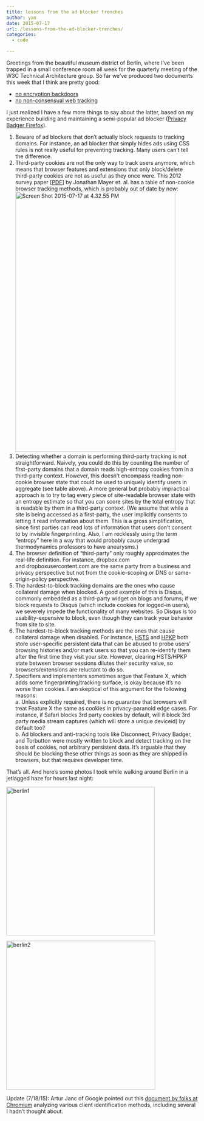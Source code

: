 ```yaml
---
title: lessons from the ad blocker trenches
author: yan
date: 2015-07-17
url: /lessons-from-the-ad-blocker-trenches/
categories:
  - code

---
```

Greetings from the beautiful museum district of Berlin, where I&#8217;ve been trapped in a small conference room all week for the quarterly meeting of the W3C Technical Architecture group. So far we&#8217;ve produced two documents this week that I think are pretty good:

* [no encryption backdoors][1]
* [no non-consensual web tracking][2]

I just realized I have a few more things to say about the latter, based on my experience building and maintaining a semi-popular ad blocker (<a href="https://eff.org/privacybadger" target="_blank">Privacy Badger Firefox</a>).

1. Beware of ad blockers that don&#8217;t actually block requests to tracking domains. For instance, an ad blocker that simply hides ads using CSS rules is not really useful for preventing tracking. Many users can&#8217;t tell the difference.
2. Third-party cookies are not the only way to track users anymore, which means that browser features and extensions that only block/delete third-party cookies are not as useful as they once were. This 2012 survey paper [<a href="https://jonathanmayer.org/papers_data/trackingsurvey12.pdf" target="_blank">PDF</a>] by Jonathan Mayer et. al. has a table of non-cookie browser tracking methods, which is probably out of date by now: [<img class="alignnone size-full wp-image-577" src="https://zyan.scripts.mit.edu/blog/wp-content/uploads/2015/07/Screen-Shot-2015-07-17-at-4.32.55-PM.png" alt="Screen Shot 2015-07-17 at 4.32.55 PM" width="421" height="684" srcset="https://zyan.scripts.mit.edu/blog/wp-content/uploads/2015/07/Screen-Shot-2015-07-17-at-4.32.55-PM.png 421w, https://zyan.scripts.mit.edu/blog/wp-content/uploads/2015/07/Screen-Shot-2015-07-17-at-4.32.55-PM-185x300.png 185w" sizes="(max-width: 421px) 100vw, 421px" />][3]
3. Detecting whether a domain is performing third-party tracking is not straightforward. Naively, you could do this by counting the number of first-party domains that a domain reads high-entropy cookies from in a third-party context. However, this doesn&#8217;t encompass reading non-cookie browser state that could be used to uniquely identify users in aggregate (see table above). A more general but probably impractical approach is to try to tag every piece of site-readable browser state with an entropy estimate so that you can score sites by the total entropy that is readable by them in a third-party context. (We assume that while a site is being accessed as a first-party, the user implicitly consents to letting it read information about them. This is a gross simplification, since first parties can read lots of information that users don&#8217;t consent to by invisible fingerprinting. Also, I am recklessly using the term &#8220;entropy&#8221; here in a way that would probably cause undergrad thermodynamics professors to have aneurysms.)
4. The browser definition of &#8220;third-party&#8221; only roughly approximates the real-life definition. For instance, dropbox.com and dropboxusercontent.com are the same party from a business and privacy perspective but not from the cookie-scoping or DNS or same-origin-policy perspective.
5. The hardest-to-block tracking domains are the ones who cause collateral damage when blocked. A good example of this is Disqus, commonly embedded as a third-party widget on blogs and forums; if we block requests to Disqus (which include cookies for logged-in users), we severely impede the functionality of many websites. So Disqus is too usability-expensive to block, even though they can track your behavior from site to site.
6. The hardest-to-block tracking methods are the ones that cause collateral damage when disabled. For instance, [HSTS][4] and [HPKP][5] both store user-specific persistent data that can be abused to probe users&#8217; browsing histories and/or mark users so that you can re-identify them after the first time they visit your site. However, clearing HSTS/HPKP state between browser sessions dilutes their security value, so browsers/extensions are reluctant to do so.
7. Specifiers and implementers sometimes argue that Feature X, which adds some fingerprinting/tracking surface, is okay because it&#8217;s no worse than cookies. I am skeptical of this argument for the following reasons:<br clear="none" />a. Unless explicitly required, there is no guarantee that browsers will treat Feature X the same as cookies in privacy-paranoid edge cases. For instance, if Safari blocks 3rd party cookies by default, will it block 3rd party media stream captures (which will store a unique deviceid) by default too?<br clear="none" />b. Ad blockers and anti-tracking tools like Disconnect, Privacy Badger, and Torbutton were mostly written to block and detect tracking on the basis of cookies, not arbitrary persistent data. It&#8217;s arguable that they should be blocking these other things as soon as they are shipped in browsers, but that requires developer time.

That&#8217;s all. And here&#8217;s some photos I took while walking around Berlin in a jetlagged haze for hours last night:

[<img class="alignnone  wp-image-586" src="https://zyan.scripts.mit.edu/blog/wp-content/uploads/2015/07/berlin1.jpg" alt="berlin1" width="391" height="391" srcset="https://zyan.scripts.mit.edu/blog/wp-content/uploads/2015/07/berlin1.jpg 1080w, https://zyan.scripts.mit.edu/blog/wp-content/uploads/2015/07/berlin1-150x150.jpg 150w, https://zyan.scripts.mit.edu/blog/wp-content/uploads/2015/07/berlin1-300x300.jpg 300w, https://zyan.scripts.mit.edu/blog/wp-content/uploads/2015/07/berlin1-1024x1024.jpg 1024w, https://zyan.scripts.mit.edu/blog/wp-content/uploads/2015/07/berlin1-624x624.jpg 624w" sizes="(max-width: 391px) 100vw, 391px" />][6]

[<img class="alignnone  wp-image-587" src="https://zyan.scripts.mit.edu/blog/wp-content/uploads/2015/07/berlin2.jpg" alt="berlin2" width="392" height="392" srcset="https://zyan.scripts.mit.edu/blog/wp-content/uploads/2015/07/berlin2.jpg 1080w, https://zyan.scripts.mit.edu/blog/wp-content/uploads/2015/07/berlin2-150x150.jpg 150w, https://zyan.scripts.mit.edu/blog/wp-content/uploads/2015/07/berlin2-300x300.jpg 300w, https://zyan.scripts.mit.edu/blog/wp-content/uploads/2015/07/berlin2-1024x1024.jpg 1024w, https://zyan.scripts.mit.edu/blog/wp-content/uploads/2015/07/berlin2-624x624.jpg 624w" sizes="(max-width: 392px) 100vw, 392px" />][7]

Update (7/18/15): Artur Janc of Google pointed out this <a href="https://www.chromium.org/Home/chromium-security/client-identification-mechanisms" target="_blank">document by folks at Chromium</a> analyzing various client identification methods, including several I hadn&#8217;t thought about.

 [1]: http://www.w3.org/2001/tag/doc/encryption-finding/
 [2]: http://www.w3.org/2001/tag/doc/unsanctioned-tracking/
 [3]: https://zyan.scripts.mit.edu/blog/wp-content/uploads/2015/07/Screen-Shot-2015-07-17-at-4.32.55-PM.png
 [4]: http://www.radicalresearch.co.uk/lab/hstssupercookies
 [5]: https://tools.ietf.org/html/rfc7469#section-5
 [6]: https://zyan.scripts.mit.edu/blog/wp-content/uploads/2015/07/berlin1.jpg
 [7]: https://zyan.scripts.mit.edu/blog/wp-content/uploads/2015/07/berlin2.jpg
